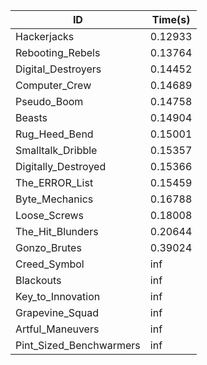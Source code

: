 |ID|Time(s)|
|-|-|
|Hackerjacks|0.12933|
|Rebooting_Rebels|0.13764|
|Digital_Destroyers|0.14452|
|Computer_Crew|0.14689|
|Pseudo_Boom|0.14758|
|Beasts|0.14904|
|Rug_Heed_Bend|0.15001|
|Smalltalk_Dribble|0.15357|
|Digitally_Destroyed|0.15366|
|The_ERROR_List|0.15459|
|Byte_Mechanics|0.16788|
|Loose_Screws|0.18008|
|The_Hit_Blunders|0.20644|
|Gonzo_Brutes|0.39024|
|Creed_Symbol|inf|
|Blackouts|inf|
|Key_to_Innovation|inf|
|Grapevine_Squad|inf|
|Artful_Maneuvers|inf|
|Pint_Sized_Benchwarmers|inf|
